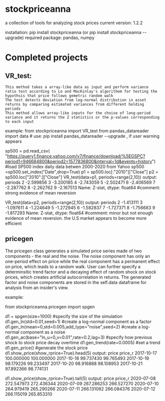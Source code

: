 # stockpriceanna
a collection of tools for analyzing stock prices
current version: 1.2.2

installation:
pip install stockpriceanna (or pip install stockpriceanna --upgrade)
required package: pandas, numpy


Completed projects
==============================================================================================
VR_test:
----------------------------
    This method takes a array-like data as input and perform variance ratio test according to Lo and MacKinlay's algorithem for testing the hypothsis that price follows gemetric random walk
    The test detects deviation from log-normal distribution in asset returns by comparing estimated variances from different holding periods
    This method allows array-like inputs for the choise of long-period variance and it returns the Z statistics or the p-values corresponding to each input

example:
from stockpriceanna import VR_test
from pandas_datareader import data # use: pip install pandas_datareader --upgrade , if user warning appears 

sp500 = pd.read_csv(
"https://query1.finance.yahoo.com/v7/finance/download/%5EGSPC?period1=946684800&period2=1577836800&interval=1d&events=history") 
#load SP500 index daily data betwen 2000-2020 from Yahoo 
sp500 =sp500.set_index("Date",drop=True)
p1 = sp500.loc[:"2010"]["Close"] 
p2 = sp500.loc["2010":]["Close"]
VR_test(data=p1, periods=range(2,10))
output:  
periods
2   -2.599856
3   -3.200185
4   -2.743059
5   -2.502471
6   -2.406569
7   -2.287762
8   -2.262762
9   -2.167513
Name: Z-stat, dtype: float64
#comment: strong evidence of mean reversion

VR_test(data=p2, periods=range(2,10))
output: 
periods
2   -1.413111
3   -1.097611
4   -1.224649
5   -1.272945
6   -1.582837
7   -1.727371
8   -1.756683
9   -1.817293
Name: Z-stat, dtype: float64
#comment: minor but not enough evidence of mean reversion. the U.S market appears to become more efficient

pricegen
--------------------------------
The pricegen class generates a simulated price series made of two components - the real and the noise. The noise component has only an one-period effect on price while the real component has a permanent effect on price, which leads to a random walk. User can further specify a determinsitic trend factor and a decaying effect of random shock on stock prices, which creates artificial autocorrelation in returns. The generated factor and noise components are stored in the self.data dataframe for analysis from an insider's view.

example:

from stockpriceanna.pricegen import spgen

d1 = spgen(size=1000)  #specify the size of the simulation
d1.gen_ln(std=0.01,seed=1) #create a log-normal component as a factor
d1.gen_ln(mean=0,std=0.005,add_type="noise",seed=2) #create a log-normal component as a noise
d1.gen_ac(base="ln_u=0_v=0.01",rate=0.2,lag=3) #specify how previous shock to stock price decay overtime
d1.gen_trend(rate=0.0005) #set a trend 
d1.gen_price() #generate the stock price
d1.show_price(show_rprice=True).head(5)
output:
                 price     price_r
2017-10-17  100.000000  100.000000
2017-10-18   99.737430   99.765493
2017-10-19   98.179226   99.233497
2017-10-20   98.916888   98.108953
2017-10-21   97.892366   98.774131

d1.show_price(show_rprice=True).tail(5)
output:
                 price     price_r
2020-07-08  272.547973  272.436344
2020-07-09  267.286253  266.527270
2020-07-10  264.979419  265.290266
2020-07-11  266.131092  266.084376
2020-07-12  266.115019  265.853310
